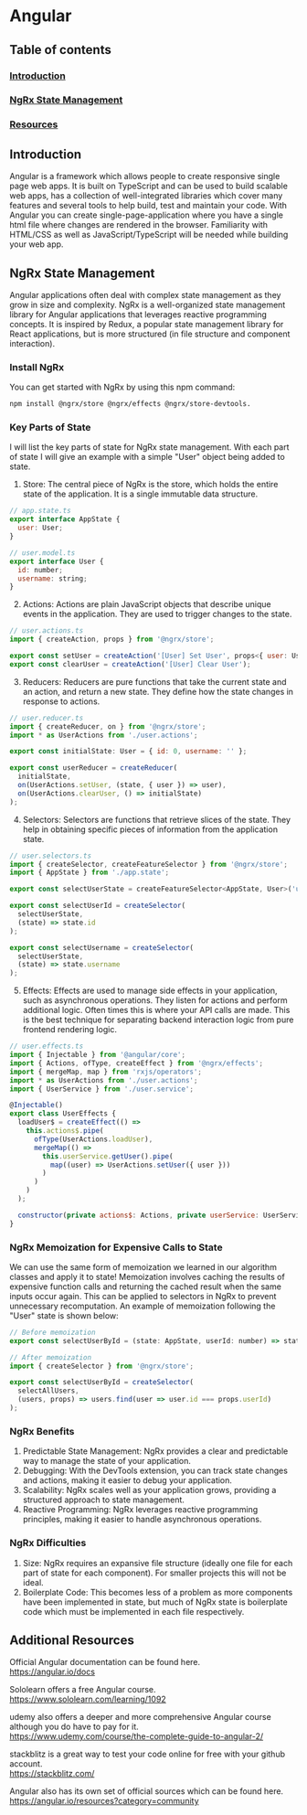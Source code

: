 # Angular

## Table of contents
### [Introduction](#introduction-1)
### [NgRx State Management](#ngrx-state-management-1)
### [Resources](#resources-1)

## Introduction
Angular is a framework which allows people to create responsive single page web apps. It is built on TypeScript and can be used to build scalable web apps, has a collection of well-integrated libraries which cover many features and several tools to help build, test and maintain your code. With Angular you can create single-page-application where you have a single html file where changes are rendered in the browser. Familiarity with HTML/CSS as well as JavaScript/TypeScript will be needed while building your web app.

## NgRx State Management
Angular applications often deal with complex state management as they grow in size and complexity. NgRx is a well-organized state management library for Angular applications that leverages reactive programming concepts. It is inspired by Redux, a popular state management library for React applications, but is more structured (in file structure and component interaction). 

### Install NgRx
You can get started with NgRx by using this npm command: 
```bash 
npm install @ngrx/store @ngrx/effects @ngrx/store-devtools. 
```

### Key Parts of State
I will list the key parts of state for NgRx state management. With each part of state I will give an example with a simple "User" object being added to state. 
1. Store: The central piece of NgRx is the store, which holds the entire state of the application. It is a single immutable data structure.
``` javascript
// app.state.ts
export interface AppState {
  user: User;
}

// user.model.ts
export interface User {
  id: number;
  username: string;
}
```
2. Actions: Actions are plain JavaScript objects that describe unique events in the application. They are used to trigger changes to the state.
``` javascript
// user.actions.ts
import { createAction, props } from '@ngrx/store';

export const setUser = createAction('[User] Set User', props<{ user: User }>());
export const clearUser = createAction('[User] Clear User');
```
3. Reducers: Reducers are pure functions that take the current state and an action, and return a new state. They define how the state changes in response to actions.
``` javascript
// user.reducer.ts
import { createReducer, on } from '@ngrx/store';
import * as UserActions from './user.actions';

export const initialState: User = { id: 0, username: '' };

export const userReducer = createReducer(
  initialState,
  on(UserActions.setUser, (state, { user }) => user),
  on(UserActions.clearUser, () => initialState)
);
```
4. Selectors: Selectors are functions that retrieve slices of the state. They help in obtaining specific pieces of information from the application state.
``` javascript
// user.selectors.ts
import { createSelector, createFeatureSelector } from '@ngrx/store';
import { AppState } from './app.state';

export const selectUserState = createFeatureSelector<AppState, User>('user');

export const selectUserId = createSelector(
  selectUserState,
  (state) => state.id
);

export const selectUsername = createSelector(
  selectUserState,
  (state) => state.username
);
```
5. Effects: Effects are used to manage side effects in your application, such as asynchronous operations. They listen for actions and perform additional logic. Often times this is where your API calls are made. This is the best technique for separating backend interaction logic from pure frontend rendering logic. 
``` javascript
// user.effects.ts
import { Injectable } from '@angular/core';
import { Actions, ofType, createEffect } from '@ngrx/effects';
import { mergeMap, map } from 'rxjs/operators';
import * as UserActions from './user.actions';
import { UserService } from './user.service';

@Injectable()
export class UserEffects {
  loadUser$ = createEffect(() =>
    this.actions$.pipe(
      ofType(UserActions.loadUser),
      mergeMap(() =>
        this.userService.getUser().pipe(
          map((user) => UserActions.setUser({ user }))
        )
      )
    )
  );

  constructor(private actions$: Actions, private userService: UserService) {}
}
```
### NgRx Memoization for Expensive Calls to State
We can use the same form of memoization we learned in our algorithm classes and apply it to state! Memoization involves caching the results of expensive function calls and returning the cached result when the same inputs occur again. This can be applied to selectors in NgRx to prevent unnecessary recomputation. An example of memoization following the "User" state is shown below:
``` Javascript
// Before memoization
export const selectUserById = (state: AppState, userId: number) => state.users.find(user => user.id === userId);

// After memoization
import { createSelector } from '@ngrx/store';

export const selectUserById = createSelector(
  selectAllUsers,
  (users, props) => users.find(user => user.id === props.userId)
);
```

### NgRx Benefits
1. Predictable State Management: NgRx provides a clear and predictable way to manage the state of your application.
2. Debugging: With the DevTools extension, you can track state changes and actions, making it easier to debug your application.
3. Scalability: NgRx scales well as your application grows, providing a structured approach to state management.
4. Reactive Programming: NgRx leverages reactive programming principles, making it easier to handle asynchronous operations.

### NgRx Difficulties
1. Size: NgRx requires an expansive file structure (ideally one file for each part of state for each component). For smaller projects this will not be ideal.
2. Boilerplate Code: This becomes less of a problem as more components have been implemented in state, but much of NgRx state is boilerplate code which must be implemented in each file respectively.

## Additional Resources
Official Angular documentation can be found here. \
https://angular.io/docs

Sololearn offers a free Angular course. \
https://www.sololearn.com/learning/1092

udemy also offers a deeper and more comprehensive Angular course although you do have to pay for it. \
https://www.udemy.com/course/the-complete-guide-to-angular-2/

stackblitz is a great way to test your code online for free with your github account. \
https://stackblitz.com/

Angular also has its own set of official sources which can be found here. \
https://angular.io/resources?category=community
